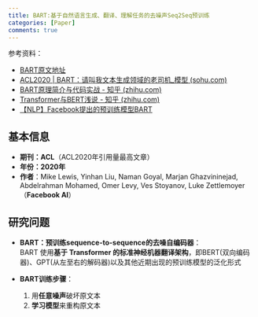 ```yaml
---
title: BART:基于自然语言生成、翻译、理解任务的去噪声Seq2Seq预训练
categories: [Paper]
comments: true
---
```


参考资料：
+ [BART原文地址](https://arxiv.org/pdf/1910.13461.pdf)
+ [ACL2020 | BART：请叫我文本生成领域的老司机_模型 (sohu.com)](https://www.sohu.com/a/420794770_464065)
+ [BART原理简介与代码实战 - 知乎 (zhihu.com)](https://zhuanlan.zhihu.com/p/121788986)
+ [Transformer与BERT浅说 - 知乎 (zhihu.com)](https://zhuanlan.zhihu.com/p/49542105)
+ [【NLP】Facebook提出的预训练模型BART](https://cloud.tencent.com/developer/article/1543802)

## 基本信息

+ **期刊：ACL**（ACL2020年引用量最高文章）
+ **年份：2020年**
+ **作者**：Mike Lewis, Yinhan Liu, Naman Goyal, Marjan Ghazvininejad, Abdelrahman Mohamed, Omer Levy, Ves Stoyanov, Luke Zettlemoyer（**Facebook AI**）

## 研究问题

+ **BART：预训练sequence-to-sequence的去噪自编码器**：  
BART 使用**基于 Transformer 的标准神经机器翻译架构**，即BERT(双向编码器)、GPT(从左至右的解码器)以及其他近期出现的预训练模型的泛化形式

+ **BART训练步骤**：
    1. 用**任意噪声**破坏原文本
    2. **学习模型**来重构原文本

